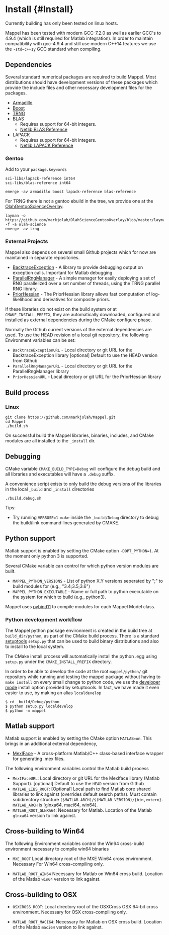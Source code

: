 # Install {#Install}



Currently building has only been tested on linux hosts.

Mappel has been tested with modern GCC-7.2.0 as well as earlier GCC's to 4.9.4 (which is still required for Matlab integration).  In order
to maintain compatibility with gcc-4.9.4 and still use modern C++14 features we use the `-std=c++1y` GCC standard when compiling. 

## Dependencies

Several standard numerical packages are required to build Mappel.  Most distributions should have development versions of these packages which provide the include files and
other necessary development files for the packages.

* [Armadillo](http://arma.sourceforge.net/)
* [Boost](http://www.boost.org/)
* [TRNG](https://github.com/rabauke/trng4)
* BLAS
    * Requires support for 64-bit integers.
    * [Netlib BLAS Reference](http://www.netlib.org/blas/)
* LAPACK
    * Requires support for 64-bit integers.
    * [Netlib LAPACK Reference](http://www.netlib.org/lapack/)

### Gentoo


Add to your `package.keywords`

```
sci-libs/lapack-reference int64
sci-libs/blas-reference int64
```

```
emerge -av armadillo boost lapack-reference blas-reference
```

For TRNG there is not a gentoo ebuild in the tree, we provide one at the [OlahGentooScienceOverlay](https://github.com/markjolah/OlahScienceGentooOverlay).


```
layman -o  https://github.com/markjolah/OlahScienceGentooOverlay/blob/master/layman.xml -f -a olah-science
emerge -av trng
```


### External Projects

Mappel also depends on several small Github projects which for now are maintained in separate repositories.

- [BacktraceException](https://github.com/markjolah/BacktraceException) - A library to provide debugging output 
    on exception calls.  Important for Matlab debugging.
- [ParallelRngManager](https://github.com/markjolah/ParallelRngManager) -  A simple manager for easily deploying a set of RNG 
   parallelized over a set number of threads, using the TRNG parallel RNG library.
- [PriorHessian](https://github.com/markjolah/ParallelRngManager) - The PriorHessian library allows fast 
    computation of log-likelihood and derivatives for composite priors.

If these libraries do not exist on the build system or at `CMAKE_INSTALL_PREFIX`, they are 
automatically downloaded, configured and installed as external dependencies during the CMake configure phase.

Normally the Github current versions of the external dependencies are used.  To use the HEAD revision of a local git repository,
the following Environment variables can be set:

- `BacktraceExceptionURL` - Local directory or git URL for the BacktraceException library [optional] Default to use the HEAD version from Github
- `ParallelRngManagerURL` - Local directory or git URL for the ParallelRngManager library 
- `PriorHessianURL` - Local directory or git URL for the PriorHessian library 

## Build process

### Linux

```
git clone https://github.com/markjolah/Mappel.git
cd Mappel
./build.sh
```
On successful build the Mappel libraries, binaries, includes, and CMake modules are all installed to the `_install` dir.

## Debugging

CMake variable `CMAKE_BUILD_TYPE=Debug` will configure the debug build and all libraries and executables will have a `.debug`
suffix.

A convenience script exists to only build the debug versions of the libraries in the local `_build` and `_install` directories

```
./build.debug.sh
```
Tips:
* Try running `VERBOSE=1 make` inside the `_build/Debug` directory to debug the build/link command lines generated by CMAKE.

## Python support
Matlab support is enabled by setting the CMake option `-DOPT_PYTHON=1`.  At the moment only python 3 is supported.

Several CMake variable can control for which python version modules are built.
 * `MAPPEL_PYTHON_VERSIONS` - List of python X.Y versions seperated by ";" to build modules for (e.g., "3.4;3.5;3.6")
 * `MAPPEL_PYTHON_EXECUTABLE` - Name or full path to python executable on the system for which to build (e.g., python3).

Mappel uses [pybind11](https://pybind11.readthedocs.io/en/stable/) to compile modules for each Mappel Model
class.  

### Python development workflow

The Mappel python package environment is created in the build tree at `build_dir/python`, as part of the CMake build process.
There is a standard [setuptools](https://setuptools.readthedocs.io/en/latest/setuptools.html#) `setup.py` that can be used to build binary distributions and also to install to the local system.

The CMake install process will automatically install the python .egg using `setup.py` under the `CMAKE_INSTALL_PREFIX` directory.

In order to be able to develop the code at the root `mappel/python/` git repository while running and testing the mappel package without having to `make install` on every small change to python code, we use the [developer mode](https://setuptools.readthedocs.io/en/latest/setuptools.html#development-mode) install option provided by setuptoools.  In fact, we have made it even easier to use, by making an alias `localdevelop`

```
$ cd _build/Debug/python
$ python setup.py localdevelop
$ python -m mappel
```

## Matlab support


Matlab support is enabled by setting the CMake option `MATLAB=on`.  This brings in an additional external dependency,
* [MexIFace](https://github.com/markjolah/MexIFace) - A cross-platform Matlab/C++ class-based interface wrapper for generating .mex files.

The following environment variables control the Matlab build process
* `MexIFaceURL`: Local directory or git URL for the MexIface library (Matlab Support). [optional] Default to use the `HEAD` version from Github
* `MATLAB_LIBS_ROOT`: [Optional] Local path to find Matlab core shared libraries to link against (overrides default search paths).
                   Must contain subdirectory structure `($MATLAB_ARCH)/$(MATLAB_VERSION)/{bin,extern}`.  `MATLAB_ARCH` is [glnxa64, maci64, win64].
* `MATLAB_ROOT_GLNXA64`: Necessary for Matlab.  Location of the Matlab `glnxa64` version to link against.

## Cross-building to Win64

The following Environment variables control the Win64 cross-build environment necessary to compile win64 binaries
* `MXE_ROOT` Local directory root of the MXE Win64 cross environment.  Necessary
                         For Win64 cross-compiling only.

* `MATLAB_ROOT_WIN64`  Necessary for Matlab on Win64 cross build.  Location of the Matlab `win64` version to link against.

## Cross-building to OSX

* `OSXCROSS_ROOT`: Local directory root of the OSXCross OSX 64-bit cross environment.
                         Necessary for OSX cross-compiling only.

* `MATLAB_ROOT_MACI64`: Necessary for Matlab on OSX cross build.  Location of the Matlab `maci64` version to link against.
